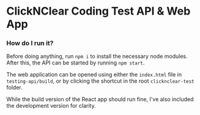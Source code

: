 # ClickNClear Coding Test API & Web App

### How do I run it?

Before doing anything, run `npm i` to install the necessary node modules. After this, the API can be started by running `npm start`.

The web application can be opened using either the `index.html` file in `testing-api/build`, or by clicking the shortcut in the root `clicknclear-test` folder.

While the build version of the React app should run fine, I've also included the development version for clarity.